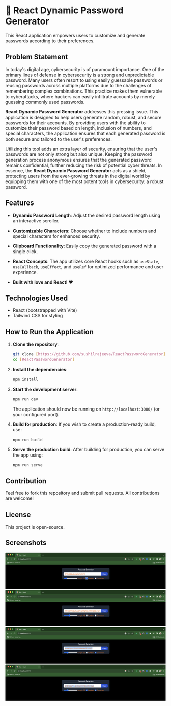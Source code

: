 # 🔐 React Dynamic Password Generator

This React application empowers users to customize and generate passwords according to their preferences.

## Problem Statement

In today's digital age, cybersecurity is of paramount importance. One of the primary lines of defense in cybersecurity is a strong and unpredictable password. Many users often resort to using easily guessable passwords or reusing passwords across multiple platforms due to the challenges of remembering complex combinations. This practice makes them vulnerable to cyberattacks, where hackers can easily infiltrate accounts by merely guessing commonly used passwords.

**React Dynamic Password Generator** addresses this pressing issue. This application is designed to help users generate random, robust, and secure passwords for their accounts. By providing users with the ability to customize their password based on length, inclusion of numbers, and special characters, the application ensures that each generated password is both secure and tailored to the user's preferences.

Utilizing this tool adds an extra layer of security, ensuring that the user's passwords are not only strong but also unique. Keeping the password generation process anonymous ensures that the generated password remains confidential, further reducing the risk of potential cyber threats. In essence, the **React Dynamic Password Generator** acts as a shield, protecting users from the ever-growing threats in the digital world by equipping them with one of the most potent tools in cybersecurity: a robust password.

## Features

- **Dynamic Password Length**: Adjust the desired password length using an interactive scroller.
- **Customizable Characters**: Choose whether to include numbers and special characters for enhanced security.
- **Clipboard Functionality**: Easily copy the generated password with a single click.
- **React Concepts**: The app utilizes core React hooks such as `useState`, `useCallback`, `useEffect`, and `useRef` for optimized performance and user experience.

- **Built with love and React! ❤️**

## Technologies Used

- React (bootstrapped with Vite)
- Tailwind CSS for styling

## How to Run the Application

1. **Clone the repository**:
    ```bash
    git clone [https://github.com/sushilrajeeva/ReactPasswordGenerator]
    cd [ReactPasswordGenerator]
    ```

2. **Install the dependencies**:
    ```bash
    npm install
    ```

3. **Start the development server**:
    ```bash
    npm run dev
    ```

   The application should now be running on `http://localhost:3000/` (or your configured port).

4. **Build for production**:
    If you wish to create a production-ready build, use:
    ```bash
    npm run build
    ```

5. **Serve the production build**:
    After building for production, you can serve the app using:
    ```bash
    npm run serve
    ```

## Contribution

Feel free to fork this repository and submit pull requests. All contributions are welcome!

## License

This project is open-source.

## Screenshots

![Screenshot of the Application](public/images/Screenshot1.png)
![Screenshot of the Application](public/images/Screenshot2.png)
![Screenshot of the Application](public/images/Screenshot3.png)
![Screenshot of the Application](public/images/Screenshot4.png)
